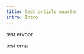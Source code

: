 ```yaml
---
title: test article maarten
intro: Intro
---
```

test ervoor

<card :sheet="data.projectId" :observation="data.observationId" />

test erna